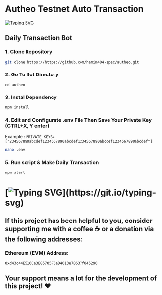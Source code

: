 # Autheo Testnet Auto Transaction 

[![Typing SVG](https://readme-typing-svg.demolab.com?font=Fira+Code&pause=1000&width=435&lines=Wellcome+To+MIHAW+AIRDROP)](https://git.io/typing-svg)
## Daily Transaction Bot


### 1. Clone Repository

```bash
git clone https://https://github.com/hamim404-spec/autheo.git
```

### 2. Go To Bot Directory
```
cd autheo
```

### 3. Instal Dependency

```bash
npm install
```

### 4. Edit and Configurate .env File Then Save Your Private Key (CTRL+X, Y enter)
Example : `PRIVATE_KEYS=["234567890abcdef1234567890abcdef1234567890abcdef1234567890abcdef"]`
```bash
nano .env
```

### 5. Run script & Make Daily Transaction

```bash
npm start
```
#

# [![Typing SVG](https://readme-typing-svg.demolab.com?font=Fira+Code&pause=1000&width=435&lines=🔥+Thank+You+for+Your+Support!)](https://git.io/typing-svg)

## If this project has been helpful to you, consider supporting me with a coffee ☕ or a donation via the following addresses:

### Ethereum (EVM) Address:
```bash
0xd43c44E516Ca3E85705F0aD4013e7B637f045290
```

## Your support means a lot for the development of this project! ❤️
